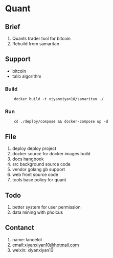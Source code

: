 # Quant

## Brief

1. Quants trader tool for bitcoin
2. Rebuild from samaritan

## Support

- bitcoin
- talib algorithm


### Build

```
    docker build -t xiyanxiyan10/samaritan ./
```

### Run

```
    cd ./deploy/compose && docker-compose up -d
```

## File

1. deploy deploy project 
2. docker source for docker images build  
3. docs   hangbook
4. src    background source code
5. vendor golang gb support 
6. web    front source code
7. tools  base policy for quant

## Todo

1. better system for user permission
2. data mining with pholcus


## Contanct

1. name: lancelot
2. email:xiyanxiyan10@hotmail.com
3. weixin: xiyanxiyan10

